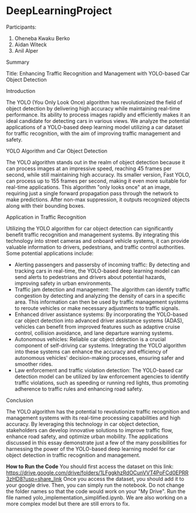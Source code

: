 # DeepLearningProject

Participants:
1. Oheneba Kwaku Berko
2. Aidan Witeck 
3. Anil Alper

Summary

Title: Enhancing Traffic Recognition and Management with YOLO-based Car Object Detection

Introduction

The YOLO (You Only Look Once) algorithm has revolutionized the field of object detection by delivering high accuracy while maintaining real-time performance. Its ability to process images rapidly and efficiently makes it an ideal candidate for detecting cars in various views. We analyze the potential applications of a YOLO-based deep learning model utilizing a car dataset for traffic recognition, with the aim of improving traffic management and safety.

YOLO Algorithm and Car Object Detection

The YOLO algorithm stands out in the realm of object detection because it can process images at an impressive speed, reaching 45 frames per second, while still maintaining high accuracy. Its smaller version, Fast YOLO, can process up to 155 frames per second, making it even more suitable for real-time applications. This algorithm "only looks once" at an image, requiring just a single forward propagation pass through the network to make predictions. After non-max suppression, it outputs recognized objects along with their bounding boxes.

Application in Traffic Recognition

Utilizing the YOLO algorithm for car object detection can significantly benefit traffic recognition and management systems. By integrating this technology into street cameras and onboard vehicle systems, it can provide valuable information to drivers, pedestrians, and traffic control authorities. Some potential applications include:
- Alerting passengers and passersby of incoming traffic: By detecting and tracking cars in real-time, the YOLO-based deep learning model can send alerts to pedestrians and drivers about potential hazards, improving safety in urban environments.
- Traffic jam detection and management: The algorithm can identify traffic congestion by detecting and analyzing the density of cars in a specific area. This information can then be used by traffic management systems to reroute vehicles or make necessary adjustments to traffic signals.
- Enhanced driver assistance systems: By incorporating the YOLO-based car object detection into advanced driver assistance systems (ADAS), vehicles can benefit from improved features such as adaptive cruise control, collision avoidance, and lane departure warning systems.
- Autonomous vehicles: Reliable car object detection is a crucial component of self-driving car systems. Integrating the YOLO algorithm into these systems can enhance the accuracy and efficiency of autonomous vehicles' decision-making processes, ensuring safer and smoother rides.
- Law enforcement and traffic violation detection: The YOLO-based car detection model can be utilized by law enforcement agencies to identify traffic violations, such as speeding or running red lights, thus promoting adherence to traffic rules and enhancing road safety.

Conclusion

The YOLO algorithm has the potential to revolutionize traffic recognition and management systems with its real-time processing capabilities and high accuracy. By leveraging this technology in car object detection, stakeholders can develop innovative solutions to improve traffic flow, enhance road safety, and optimize urban mobility. The applications discussed in this essay demonstrate just a few of the many possibilities for harnessing the power of the YOLO-based deep learning model for car object detection in traffic recognition and management.

**How to Run the Code**
You should first access the dataset on this link: https://drive.google.com/drive/folders/1LFggkhzRdOCunVVT4PoFCd0EPRR3zHD8?usp=share_link
Once you access the dataset, you should add it to your google drive. Then, you can simply run the notebook. Do not change the folder names so that the code would work on your "My Drive". Run the file named yolo_implementation_simplified.ipynb. We are also working on a more complex model but there are still errors to fix. 
